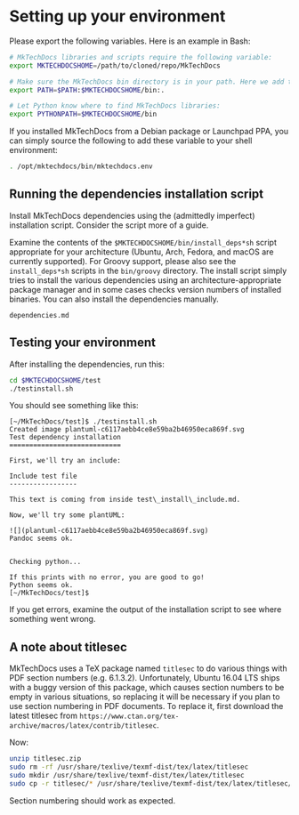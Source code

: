 # Setting up your environment

Please export the following variables. Here is an example in Bash:

```bash
# MkTechDocs libraries and scripts require the following variable:
export MKTECHDOCSHOME=/path/to/cloned/repo/MkTechDocs

# Make sure the MkTechDocs bin directory is in your path. Here we add the current directory as well, `.`, because we want MkTechDocs to pick up templates in the project directories:
export PATH=$PATH:$MKTECHDOCSHOME/bin:.

# Let Python know where to find MkTechDocs libraries:
export PYTHONPATH=$MKTECHDOCSHOME/bin
```

If you installed MkTechDocs from a Debian package or Launchpad PPA, you can simply source the following to add these variable to your shell environment:

```bash
. /opt/mktechdocs/bin/mktechdocs.env
```

## Running the dependencies installation script

Install MkTechDocs dependencies using the (admittedly imperfect) installation script. Consider the script more of a guide.

Examine the contents of the `$MKTECHDOCSHOME/bin/install_deps*sh` script appropriate for your architecture (Ubuntu, Arch, Fedora, and macOS are currently supported). For Groovy support, please also see the `install_deps*sh` scripts in the `bin/groovy` directory. The install script simply tries to install the various dependencies using an architecture-appropriate package manager and in some cases checks version numbers of installed binaries. You can also install the dependencies manually.

```{.include heading-level=2}
dependencies.md
```

## Testing your environment

After installing the dependencies, run this:

```bash
cd $MKTECHDOCSHOME/test
./testinstall.sh
```

You should see something like this:

```
[~/MkTechDocs/test]$ ./testinstall.sh
Created image plantuml-c6117aebb4ce8e59ba2b46950eca869f.svg
Test dependency installation
============================

First, we'll try an include:

Include test file
-----------------

This text is coming from inside test\_install\_include.md.

Now, we'll try some plantUML:

![](plantuml-c6117aebb4ce8e59ba2b46950eca869f.svg)
Pandoc seems ok.


Checking python...

If this prints with no error, you are good to go!
Python seems ok.
[~/MkTechDocs/test]$
```

If you get errors, examine the output of the installation script to see where something went wrong.

## A note about titlesec

MkTechDocs uses a TeX package named `titlesec` to do various things with PDF section numbers (e.g. 6.1.3.2). Unfortunately, Ubuntu 16.04 LTS ships with a buggy version of this package, which causes section numbers to be empty in various situations, so replacing it will be necessary if you plan to use section numbering in PDF documents. To replace it, first download the latest titlesec from `https://www.ctan.org/tex-archive/macros/latex/contrib/titlesec`.

Now:

```bash
unzip titlesec.zip
sudo rm -rf /usr/share/texlive/texmf-dist/tex/latex/titlesec
sudo mkdir /usr/share/texlive/texmf-dist/tex/latex/titlesec
sudo cp -r titlesec/* /usr/share/texlive/texmf-dist/tex/latex/titlesec/.
```

Section numbering should work as expected.
